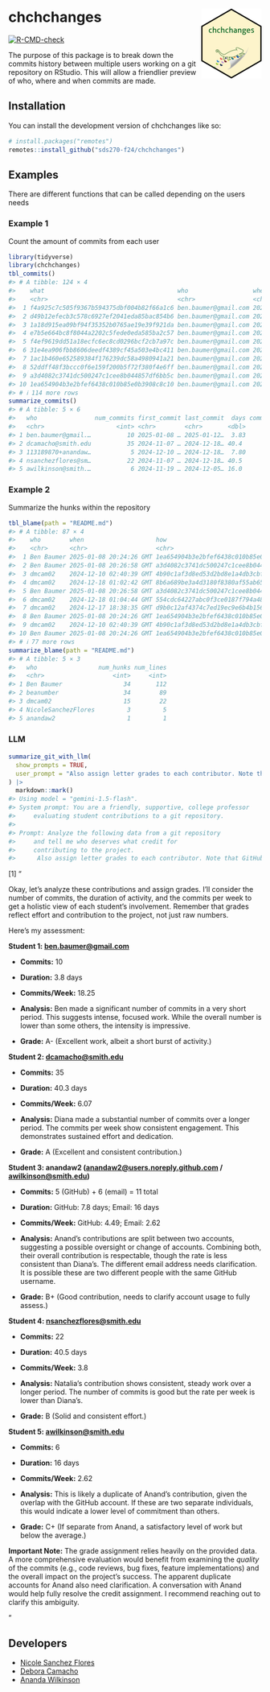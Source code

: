 
<!-- README.md is generated from README.Rmd. Please edit that file -->

# chchchanges <img src="man/figures/logo.png" align="right" height="139" alt="" />

<!-- badges: start -->

[![R-CMD-check](https://github.com/beanumber/chchchanges/actions/workflows/R-CMD-check.yaml/badge.svg)](https://github.com/beanumber/chchchanges/actions/workflows/R-CMD-check.yaml)
<!-- badges: end -->

The purpose of this package is to break down the commits history between
multiple users working on a git repository on RStudio. This will allow a
friendlier preview of who, where and when commits are made.

## Installation

You can install the development version of chchchanges like so:

``` r
# install.packages("remotes")
remotes::install_github("sds270-f24/chchchanges")
```

## Examples

There are different functions that can be called depending on the users
needs

### Example 1

Count the amount of commits from each user

``` r
library(tidyverse)
library(chchchanges)
tbl_commits()
#> # A tibble: 124 × 4
#>    what                                     who                  when      why  
#>    <chr>                                    <chr>                <chr>     <chr>
#>  1 f4a925c7c505f9367b594375dbf004b82f66a1c6 ben.baumer@gmail.com 2025-01-… "add…
#>  2 d49b12efecb3c578c6927ef2041eda85bac854b6 ben.baumer@gmail.com 2025-01-… "gro…
#>  3 1a18d915ea09bf94f35352b0765ae19e39f921da ben.baumer@gmail.com 2025-01-… "sho…
#>  4 e7b5e664bc8f8044a2202c5fede0eda585ba2c57 ben.baumer@gmail.com 2025-01-… "add…
#>  5 f4ef9619dd51a18ecfc6ec8cd0296bcf2cb7a97c ben.baumer@gmail.com 2025-01-… "tid…
#>  6 31e4ea906fbb8606deedf4389cf45a503e4bc411 ben.baumer@gmail.com 2025-01-… "pas…
#>  7 1ac1b460e652589384f176239dc58a4980941a21 ben.baumer@gmail.com 2025-01-… "onl…
#>  8 52ddff48f3bccc0f6e159f200b5f72f380f4e6ff ben.baumer@gmail.com 2025-01-… "rem…
#>  9 a3d4082c3741dc500247c1cee8b044857df6bb5c ben.baumer@gmail.com 2025-01-… "add…
#> 10 1ea654904b3e2bfef6438c010b85e0b3908c8c10 ben.baumer@gmail.com 2025-01-… "mad…
#> # ℹ 114 more rows
summarize_commits()
#> # A tibble: 5 × 6
#>   who                num_commits first_commit last_commit  days commits_per_week
#>   <chr>                    <int> <chr>        <chr>       <dbl>            <dbl>
#> 1 ben.baumer@gmail.…          10 2025-01-08 … 2025-01-12…  3.83            18.3 
#> 2 dcamacho@smith.edu          35 2024-11-07 … 2024-12-18… 40.4              6.07
#> 3 113189870+anandaw…           5 2024-12-10 … 2024-12-18…  7.80             4.49
#> 4 nsanchezflores@sm…          22 2024-11-07 … 2024-12-18… 40.5              3.80
#> 5 awilkinson@smith.…           6 2024-11-19 … 2024-12-05… 16.0              2.62
```

### Example 2

Summarize the hunks within the repository

``` r
tbl_blame(path = "README.md")
#> # A tibble: 87 × 4
#>    who        when                    how                                  lines
#>    <chr>      <chr>                   <chr>                                <int>
#>  1 Ben Baumer 2025-01-08 20:24:26 GMT 1ea654904b3e2bfef6438c010b85e0b3908…     3
#>  2 Ben Baumer 2025-01-08 20:26:58 GMT a3d4082c3741dc500247c1cee8b044857df…     1
#>  3 dmcam02    2024-12-10 02:40:39 GMT 4b90c1af3d8ed53d2bd8e1a4db3cbf4480f…     1
#>  4 dmcam02    2024-12-18 01:02:42 GMT 8b6a689be3a4d3180f8380af55ab65c8dfe…     1
#>  5 Ben Baumer 2025-01-08 20:26:58 GMT a3d4082c3741dc500247c1cee8b044857df…     2
#>  6 dmcam02    2024-12-18 01:04:44 GMT 554cdc64227abc0f3ce0187f794a486878c…     1
#>  7 dmcam02    2024-12-17 18:38:35 GMT d9b0c12af4374c7ed19ec9e6b4b1564f490…     1
#>  8 Ben Baumer 2025-01-08 20:24:26 GMT 1ea654904b3e2bfef6438c010b85e0b3908…     3
#>  9 dmcam02    2024-12-10 02:40:39 GMT 4b90c1af3d8ed53d2bd8e1a4db3cbf4480f…     1
#> 10 Ben Baumer 2025-01-08 20:24:26 GMT 1ea654904b3e2bfef6438c010b85e0b3908…     1
#> # ℹ 77 more rows
summarize_blame(path = "README.md")
#> # A tibble: 5 × 3
#>   who                 num_hunks num_lines
#>   <chr>                   <int>     <int>
#> 1 Ben Baumer                 34       112
#> 2 beanumber                  34        89
#> 3 dmcam02                    15        22
#> 4 NicoleSanchezFlores         3         5
#> 5 anandaw2                    1         1
```

### LLM

``` r
summarize_git_with_llm(
  show_prompts = TRUE, 
  user_prompt = "Also assign letter grades to each contributor. Note that GitHub user 'anandaw2' uses the email address 'awilkinson@smith.edu."
) |>
  markdown::mark()
#> Using model = "gemini-1.5-flash".
#> System prompt: You are a friendly, supportive, college professor 
#>     evaluating student contributions to a git repository.
#> 
#> Prompt: Analyze the following data from a git repository 
#>     and tell me who deserves what credit for 
#>     contributing to the project. 
#>      Also assign letter grades to each contributor. Note that GitHub user 'anandaw2' uses the email address 'awilkinson@smith.edu. [{"who":"ben.baumer@gmail.com","num_commits":10,"first_commit":"2025-01-08 20:24:26 GMT","last_commit":"2025-01-12 16:26:47 GMT","days":3.835,"commits_per_week":18.2531},{"who":"dcamacho@smith.edu","num_commits":35,"first_commit":"2024-11-07 16:28:19 GMT","last_commit":"2024-12-18 01:04:44 GMT","days":40.3586,"commits_per_week":6.0706},{"who":"113189870+anandaw2@users.noreply.github.com","num_commits":5,"first_commit":"2024-12-10 05:19:14 GMT","last_commit":"2024-12-18 00:27:42 GMT","days":7.7975,"commits_per_week":4.4886},{"who":"nsanchezflores@smith.edu","num_commits":22,"first_commit":"2024-11-07 16:09:07 GMT","last_commit":"2024-12-18 04:39:56 GMT","days":40.5214,"commits_per_week":3.8005},{"who":"awilkinson@smith.edu","num_commits":6,"first_commit":"2024-11-19 16:50:42 GMT","last_commit":"2024-12-05 17:01:51 GMT","days":16.0077,"commits_per_week":2.6237}]
```

\[1\] “
<p>
Okay, let’s analyze these contributions and assign grades. I’ll consider
the number of commits, the duration of activity, and the commits per
week to get a holistic view of each student’s involvement. Remember that
grades reflect effort and contribution to the project, not just raw
numbers.
</p>
<p>
Here’s my assessment:
</p>
<p>
<strong>Student 1:
<a href=\"mailto:ben.baumer@gmail.com\">ben.baumer@gmail.com</a></strong>
</p>
<ul>
<li>
<p>
<strong>Commits:</strong> 10
</p>
</li>
<li>
<p>
<strong>Duration:</strong> 3.8 days
</p>
</li>
<li>
<p>
<strong>Commits/Week:</strong> 18.25
</p>
</li>
<li>
<p>
<strong>Analysis:</strong> Ben made a significant number of commits in a
very short period. This suggests intense, focused work. While the
overall number is lower than some others, the intensity is impressive.
</p>
</li>
<li>
<p>
<strong>Grade:</strong> A- (Excellent work, albeit a short burst of
activity.)
</p>
</li>
</ul>
<p>
<strong>Student 2:
<a href=\"mailto:dcamacho@smith.edu\">dcamacho@smith.edu</a></strong>
</p>
<ul>
<li>
<p>
<strong>Commits:</strong> 35
</p>
</li>
<li>
<p>
<strong>Duration:</strong> 40.3 days
</p>
</li>
<li>
<p>
<strong>Commits/Week:</strong> 6.07
</p>
</li>
<li>
<p>
<strong>Analysis:</strong> Diana made a substantial number of commits
over a longer period. The commits per week show consistent engagement.
This demonstrates sustained effort and dedication.
</p>
</li>
<li>
<p>
<strong>Grade:</strong> A (Excellent and consistent contribution.)
</p>
</li>
</ul>
<p>
<strong>Student 3: anandaw2
(<a href=\"mailto:anandaw2@users.noreply.github.com\">anandaw2@users.noreply.github.com</a>
/
<a href=\"mailto:awilkinson@smith.edu\">awilkinson@smith.edu</a>)</strong>
</p>
<ul>
<li>
<p>
<strong>Commits:</strong> 5 (GitHub) + 6 (email) = 11 total
</p>
</li>
<li>
<p>
<strong>Duration:</strong> GitHub: 7.8 days; Email: 16 days
</p>
</li>
<li>
<p>
<strong>Commits/Week:</strong> GitHub: 4.49; Email: 2.62
</p>
</li>
<li>
<p>
<strong>Analysis:</strong> Anand’s contributions are split between two
accounts, suggesting a possible oversight or change of accounts.
Combining both, their overall contribution is respectable, though the
rate is less consistent than Diana’s. The different email address needs
clarification. It is possible these are two different people with the
same GitHub username.
</p>
</li>
<li>
<p>
<strong>Grade:</strong> B+ (Good contribution, needs to clarify account
usage to fully assess.)
</p>
</li>
</ul>
<p>
<strong>Student 4:
<a href=\"mailto:nsanchezflores@smith.edu\">nsanchezflores@smith.edu</a></strong>
</p>
<ul>
<li>
<p>
<strong>Commits:</strong> 22
</p>
</li>
<li>
<p>
<strong>Duration:</strong> 40.5 days
</p>
</li>
<li>
<p>
<strong>Commits/Week:</strong> 3.8
</p>
</li>
<li>
<p>
<strong>Analysis:</strong> Natalia’s contribution shows consistent,
steady work over a longer period. The number of commits is good but the
rate per week is lower than Diana’s.
</p>
</li>
<li>
<p>
<strong>Grade:</strong> B (Solid and consistent effort.)
</p>
</li>
</ul>
<p>
<strong>Student 5:
<a href=\"mailto:awilkinson@smith.edu\">awilkinson@smith.edu</a></strong>
</p>
<ul>
<li>
<p>
<strong>Commits:</strong> 6
</p>
</li>
<li>
<p>
<strong>Duration:</strong> 16 days
</p>
</li>
<li>
<p>
<strong>Commits/Week:</strong> 2.62
</p>
</li>
<li>
<p>
<strong>Analysis:</strong> This is likely a duplicate of Anand’s
contribution, given the overlap with the GitHub account. If these are
two separate individuals, this would indicate a lower level of
commitment than others.
</p>
</li>
<li>
<p>
<strong>Grade:</strong> C+ (If separate from Anand, a satisfactory level
of work but below the average.)
</p>
</li>
</ul>
<p>
<strong>Important Note:</strong> The grade assignment relies heavily on
the provided data. A more comprehensive evaluation would benefit from
examining the <em>quality</em> of the commits (e.g., code reviews, bug
fixes, feature implementations) and the overall impact on the project’s
success. The apparent duplicate accounts for Anand also need
clarification. A conversation with Anand would help fully resolve the
credit assignment. I recommend reaching out to clarify this ambiguity.
</p>

”

## Developers

- [Nicole Sanchez Flores](https://github.com/NicoleSanchezFlores)
- [Debora Camacho](https://github.com/dmcam02)
- [Ananda Wilkinson](https://github.com/anandaw2)
